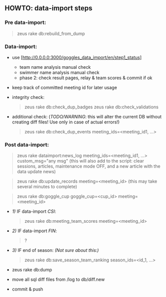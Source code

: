 ## HOWTO: data-import steps ##

### Pre data-import: ###
  > zeus rake db:rebuild_from_dump


### Data-import: ###
- use [http://0.0.0.0:3000/goggles_data_import/en/step1_status]
    - team name analysis manual check
    - swimmer name analysis manual check
    - phase 2: check result pages, relay & team scores & commit if ok

- keep track of committed meeting id for later usage

- integrity check:
  > zeus rake db:check_dup_badges
  > zeus rake db:check_validations

- additional check:
  (*TODO/WARNING*: this will alter the current DB without creating diff files!
   Use only in case of actual errors!)
  > zeus rake db:check_dup_events meeting_ids=<meeting_id1, ...>


### Post data-import: ###
  > zeus rake dataimport:news_log meeting_ids=<meeting_id1, ...> custom_msg="any msg"
    (this will also add to the script: clear sessions, articles, maintenance mode
     OFF, and a new article with the data update news)

  > zeus rake db:update_records meeting=<meeting_id>
    (this may take several minutes to complete)

  > zeus rake db:goggle_cup goggle_cup=<cup_id> meeting=<meeting_id>


- *1)* IF data-import _CSI_:
  > zeus rake db:meeting_team_scores meeting=<meeting_id>


- *2)* IF data-import _FIN_:
  > ?


- *3)* IF end of season:
  _(Not sure about this:)_
  > zeus rake  db:save_season_team_ranking season_ids=<id_1, ...>

- zeus rake db:dump

- move all sql diff files from /log to db/diff.new

- commit & push
